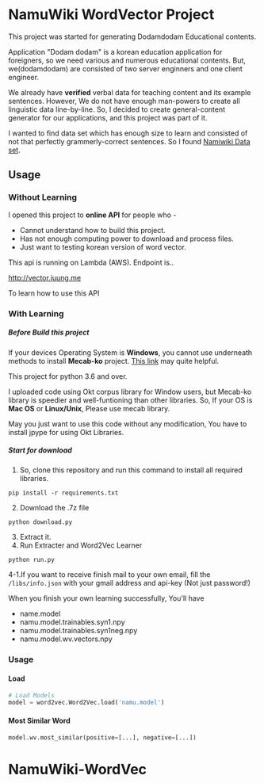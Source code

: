 # NamuWiki WordVector Project 

This project was started for generating Dodamdodam Educational contents.

Application "Dodam dodam" is a korean education application for foreigners, so we need various and numerous educational contents. But,  we(dodamdodam) are consisted of two server enginners and one client engineer. 

We already have **verified** verbal data for teaching content and its example sentences. However, We do not have enough man-powers to create all linguistic data line-by-line. So, I decided to create general-content generator for our applications, and this project was part of it.

I wanted to find data set which has enough size to learn and consisted of not that perfectly grammerly-correct sentences. So I found [Namiwiki Data set](https://namu.wiki/w/%EB%82%98%EB%AC%B4%EC%9C%84%ED%82%A4:%EB%8D%B0%EC%9D%B4%ED%84%B0%EB%B2%A0%EC%9D%B4%EC%8A%A4%20%EB%8D%A4%ED%94%84).

## Usage

### Without Learning

I opened this project to **online API** for people who - 

* Cannot understand how to build this project.
* Has not enough computing power to download and process files.
* Just want to testing korean version of word vector.



This api is running on Lambda (AWS). Endpoint is..

http://vector.juung.me

To learn how to use this API

### With Learning

##### Before Build this project

If your devices Operating System is **Windows**, you cannot use underneath methods to install **Mecab-ko** project. [This link](https://groups.google.com/forum/#!topic/eunjeon/Dzohqj4n3QI) may quite helpful.

This project for python 3.6 and over.

I uploaded code using Okt corpus library for Window users, but Mecab-ko library is speedier and well-funtioning than other libraries. So, If your OS is **Mac OS** or **Linux/Unix**, Please use mecab library.

May you just want to use this code without any modification, You have to install jpype for using Okt Libraries.

##### Start for download

1. So, clone this repository and run this command to install all required libraries.

```shell
pip install -r requirements.txt
```

2. Download the .7z file

```shell
python download.py
```

3. Extract it.
4. Run Extracter and Word2Vec Learner

```
python run.py
```

4-1.If you want to receive finish mail to your own email, fill the `/libs/info.json` with your gmail address and api-key (Not just password!)



When you finish your own learning successfully, You'll have 

* name.model
* namu.model.trainables.syn1.npy
* namu.model.trainables.syn1neg.npy
* namu.model.wv.vectors.npy

### Usage

#### Load

```python
# Load Models
model = word2vec.Word2Vec.load('namu.model')
```

#### Most Similar Word

```python
model.wv.most_similar(positive=[...], negative=[...])
```

# NamuWiki-WordVec
